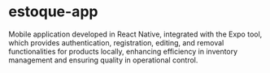 # estoque-app
Mobile application developed in React Native, integrated with the Expo tool, which provides authentication, registration, editing, and removal functionalities for products locally, enhancing efficiency in inventory management and ensuring quality in operational control.
